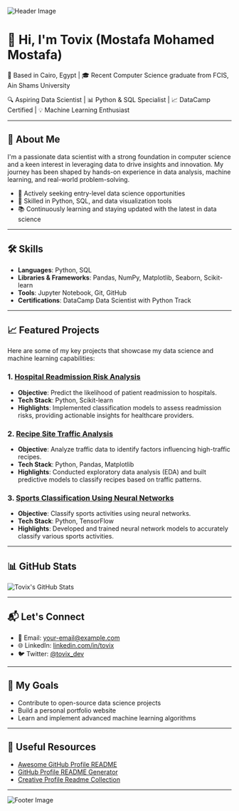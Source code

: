 ![Header Image](https://your-image-url.com)

# 👋 Hi, I'm Tovix (Mostafa Mohamed Mostafa)

📍 Based in Cairo, Egypt | 🎓 Recent Computer Science graduate from FCIS, Ain Shams University

🔍 Aspiring Data Scientist | 📊 Python & SQL Specialist | 📈 DataCamp Certified | 💡 Machine Learning Enthusiast

---

## 🚀 About Me

I'm a passionate data scientist with a strong foundation in computer science and a keen interest in leveraging data to drive insights and innovation. My journey has been shaped by hands-on experience in data analysis, machine learning, and real-world problem-solving.

- 💼 Actively seeking entry-level data science opportunities
- 🧠 Skilled in Python, SQL, and data visualization tools
- 📚 Continuously learning and staying updated with the latest in data science

---

## 🛠️ Skills

- **Languages**: Python, SQL
- **Libraries & Frameworks**: Pandas, NumPy, Matplotlib, Seaborn, Scikit-learn
- **Tools**: Jupyter Notebook, Git, GitHub
- **Certifications**: DataCamp Data Scientist with Python Track

---

## 📈 Featured Projects

Here are some of my key projects that showcase my data science and machine learning capabilities:

### 1. [Hospital Readmission Risk Analysis](https://github.com/Tovix/HospitalRiskAnalysis)
- **Objective**: Predict the likelihood of patient readmission to hospitals.
- **Tech Stack**: Python, Scikit-learn
- **Highlights**: Implemented classification models to assess readmission risks, providing actionable insights for healthcare providers.

### 2. [Recipe Site Traffic Analysis](https://github.com/Tovix/Recipe-Site-Traffic-Analysis)
- **Objective**: Analyze traffic data to identify factors influencing high-traffic recipes.
- **Tech Stack**: Python, Pandas, Matplotlib
- **Highlights**: Conducted exploratory data analysis (EDA) and built predictive models to classify recipes based on traffic patterns.

### 3. [Sports Classification Using Neural Networks](https://github.com/Tovix/SportsClassificationUsingNN)
- **Objective**: Classify sports activities using neural networks.
- **Tech Stack**: Python, TensorFlow
- **Highlights**: Developed and trained neural network models to accurately classify various sports activities.

---

## 📊 GitHub Stats

![Tovix's GitHub Stats](https://github-readme-stats.vercel.app/api?username=Tovix&show_icons=true&hide_title=true&hide=prs&count_private=true&theme=radical)

---

## 📬 Let's Connect

- 📧 Email: [your-email@example.com](mailto:your-email@example.com)
- 🌐 LinkedIn: [linkedin.com/in/tovix](https://www.linkedin.com/in/tovix)
- 🐦 Twitter: [@tovix_dev](https://twitter.com/tovix_dev)

---

## 🎯 My Goals

- Contribute to open-source data science projects
- Build a personal portfolio website
- Learn and implement advanced machine learning algorithms

---


## 🔗 Useful Resources

- [Awesome GitHub Profile README](https://github.com/abhisheknaiidu/awesome-github-profile-readme)
- [GitHub Profile README Generator](https://rahuldkjain.github.io/gh-profile-readme-generator/)
- [Creative Profile Readme Collection](https://github.com/coderjojo/creative-profile-readme)

---

![Footer Image](https://your-footer-image-url.com)
